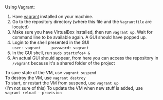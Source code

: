 Using Vagrant:

1. Have [vagrant](https://www.vagrantup.com/downloads.html 'Download link') 
   installed on your machine. 
2. Go to the repository directory (where this file and the `Vagrantfile` 
   are located)   
3. Make sure you have VirtualBox installed, then run `vagrant up`. Wait for 
   command line to be available again.  A GUI should have popped up.  
4. Login to the shell presented in the GUI  
   `user: vagrant    
   password: vagrant`    
5. In the GUI shell, run `sudo startxfce4 &`  
6. An actual GUI should appear, from here you can access the repository in 
   `/vagrant` because it's a shared folder of the project  

To save state of the VM, use `vagrant suspend`  
To destroy the VM, use `vagrant destroy`  
To start, or restart the VM from suspend, use `vagrant up`  
(I'm not sure of this) To update the VM when new stuff is added, use 
`vagrant reload --provision`   
